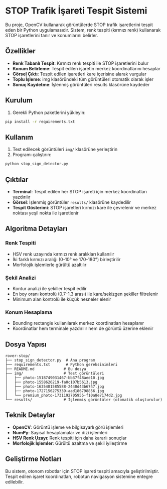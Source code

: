 # STOP Trafik İşareti Tespit Sistemi

Bu proje, OpenCV kullanarak görüntülerde STOP trafik işaretlerini tespit eden bir Python uygulamasıdır. Sistem, renk tespiti (kırmızı renk) kullanarak STOP işaretlerini tanır ve konumlarını belirler.

## Özellikler

- **Renk Tabanlı Tespit**: Kırmızı renk tespiti ile STOP işaretlerini bulur
- **Konum Belirleme**: Tespit edilen işaretin merkez koordinatlarını hesaplar
- **Görsel Çıktı**: Tespit edilen işaretleri kare içerisine alarak vurgular
- **Toplu İşleme**: img klasöründeki tüm görüntüleri otomatik olarak işler
- **Sonuç Kaydetme**: İşlenmiş görüntüleri results klasörüne kaydeder

## Kurulum

1. Gerekli Python paketlerini yükleyin:
```bash
pip install -r requirements.txt
```

## Kullanım

1. Test edilecek görüntüleri `img/` klasörüne yerleştirin
2. Programı çalıştırın:
```bash
python stop_sign_detector.py
```

## Çıktılar

- **Terminal**: Tespit edilen her STOP işareti için merkez koordinatları yazdırılır
- **Görsel**: İşlenmiş görüntüler `results/` klasörüne kaydedilir
- **Tespit Gösterimi**: STOP işaretleri kırmızı kare ile çevrelenir ve merkez noktası yeşil nokta ile işaretlenir

## Algoritma Detayları

### Renk Tespiti
- HSV renk uzayında kırmızı renk aralıkları kullanılır
- İki farklı kırmızı aralığı (0-10° ve 170-180°) birleştirilir
- Morfolojik işlemlerle gürültü azaltılır

### Şekil Analizi
- Kontur analizi ile şekiller tespit edilir
- En boy oranı kontrolü (0.7-1.3 arası) ile kare/sekizgen şekiller filtrelenir
- Minimum alan kontrolü ile küçük nesneler elenir

### Konum Hesaplama
- Bounding rectangle kullanılarak merkez koordinatları hesaplanır
- Koordinatlar hem terminale yazdırılır hem de görüntü üzerine eklenir

## Dosya Yapısı

```
rover-stop/
├── stop_sign_detector.py  # Ana program
├── requirements.txt       # Python gereksinimleri
├── README.md             # Bu dosya
├── img/                  # Test görüntüleri
│   ├── photo-1518749031467-bb37f48aee10.jpg
│   ├── photo-1558626219-fa0c107b5613.jpg
│   ├── photo-1635481585588-2440d43b6747.jpg
│   ├── photo-1727156275339-aad186798856.jpg
│   └── premium_photo-1731192705955-f10a8e7174d2.jpg
└── results/              # İşlenmiş görüntüler (otomatik oluşturulur)
```

## Teknik Detaylar

- **OpenCV**: Görüntü işleme ve bilgisayarlı görü işlemleri
- **NumPy**: Sayısal hesaplamalar ve dizi işlemleri
- **HSV Renk Uzayı**: Renk tespiti için daha kararlı sonuçlar
- **Morfolojik İşlemler**: Gürültü azaltma ve şekil iyileştirme

## Geliştirme Notları

Bu sistem, otonom robotlar için STOP işareti tespiti amacıyla geliştirilmiştir. Tespit edilen işaret koordinatları, robotun navigasyon sistemine entegre edilebilir.